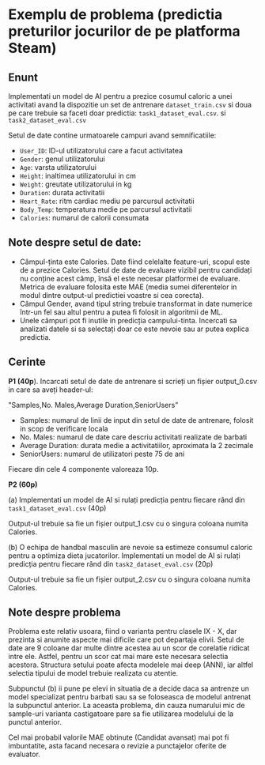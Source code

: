 # Exemplu de problema (predictia preturilor jocurilor de pe platforma Steam)

## Enunt
Implementati un model de AI pentru a prezice cosumul caloric a unei activitati avand la dispozitie un set de antrenare `dataset_train.csv` si doua pe care trebuie sa faceti doar predictia: `task1_dataset_eval.csv`. si `task2_dataset_eval.csv`

Setul de date contine urmatoarele campuri avand semnificatiile:

- `User_ID`: ID-ul utilizatorului care a facut activitatea
- `Gender`: genul utilizatorului
- `Age`: varsta utilizatorului
- `Height`: inaltimea utilizatorului in cm
- `Weight`: greutate utilizatorului in kg
- `Duration`: durata activitatii
- `Heart_Rate`: ritm cardiac mediu pe parcursul activitatii
- `Body_Temp`: temperatura medie pe parcursul activitatii
- `Calories`: numarul de calorii consumata

## Note despre setul de date:

- Câmpul-ținta este Calories. Date fiind celelalte feature-uri, scopul este de a prezice Calories. Setul de date de evaluare vizibil pentru candidați nu conține acest câmp, însă el este necesar platformei de evaluare. Metrica de evaluare folosita este MAE (media sumei diferentelor in modul dintre output-ul predictiei voastre si cea corecta).
- Câmpul Gender, avand tipul string trebuie transformat in date numerice într-un fel sau altul pentru a putea fi folosit in algoritmii de ML.
- Unele câmpuri pot fi inutile in predicția campului-tinta. Incercati sa analizati datele si sa selectați doar ce este nevoie sau ar putea explica predictia.

## Cerinte

**P1 (40p**). Incarcati setul de date de antrenare si scrieți un fișier output_0.csv in care sa aveți header-ul:

"Samples,No. Males,Average Duration,SeniorUsers”

- Samples: numarul de linii de input din setul de date de antrenare, folosit in scop de verificare locala
- No. Males: numarul de date care descriu activitati realizate de barbati
- Average Duration: durata medie a activitatiilor, aproximata la 2 zecimale
- SeniorUsers: numarul de utilizatori peste 75 de ani 

Fiecare din cele 4 componente valoreaza 10p.

**P2 (60p)** 

(a) Implementati un model de AI si rulați predicția pentru fiecare rând din `task1_dataset_eval.csv` (40p)

Output-ul trebuie sa fie un fișier output_1.csv cu o singura coloana numita Calories.

(b) O echipa de handbal masculin are nevoie sa estimeze consumul caloric pentru a optimiza dieta jucatorilor. Implementati un model de AI si rulați predicția pentru fiecare rând din `task2_dataset_eval.csv` (20p)

Output-ul trebuie sa fie un fișier output_2.csv cu o singura coloana numita Calories.

## Note despre problema

Problema este relativ usoara, fiind o varianta pentru clasele IX - X, dar prezinta si anumite aspecte mai dificile care pot departaja elivii. Setul de date are 9 coloane dar multe dintre acestea au un scor de corelatie ridicat intre ele. Astfel, pentru un scor cat mai mare este necesara selectia acestora. Structura setului poate afecta modelele mai deep (ANN), iar altfel selectia tipului de model trebuie realizata cu atentie. 

Subpunctul (b) ii pune pe elevi in situatia de a decide daca sa antrenze un model specializat pentru barbati sau sa se foloseasca de modelul antrenat la subpunctul anterior. La aceasta problema, din cauza numarului mic de sample-uri varianta castigatoare pare sa fie utilizarea modelului de la punctul anterior. 

Cel mai probabil valorile MAE obtinute (Candidat avansat) mai pot fi imbuntatite, asta facand necesara o revizie a punctajelor oferite de evaluator.
